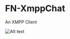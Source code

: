 FN-XmppChat
===========

An XMPP Client


![Alt text](http://static.cargurus.com/images/site/2008/01/04/06/39/2008_mazda_mazda6-pic-20260.jpeg?raw=true "Optional Title")
